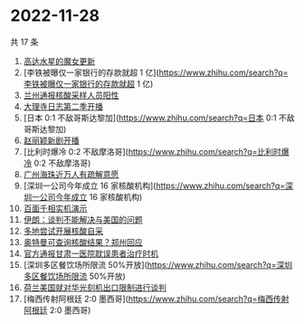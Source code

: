 # 2022-11-28

共 17 条

<!-- BEGIN -->
<!-- 最后更新时间 Mon Nov 28 2022 11:24:00 GMT+0800 (China Standard Time) -->

1. [高达水星的魔女更新](https://www.zhihu.com/search?q=高达水星的魔女更新)
1. [李铁被曝仅一家银行的存款就超 1 亿](https://www.zhihu.com/search?q=李铁被曝仅一家银行的存款就超 1 亿)
1. [兰州通报核酸采样人员阳性](https://www.zhihu.com/search?q=兰州通报核酸采样人员阳性)
1. [大理寺日志第二季开播](https://www.zhihu.com/search?q=大理寺日志第二季开播)
1. [日本 0:1 不敌哥斯达黎加](https://www.zhihu.com/search?q=日本 0:1 不敌哥斯达黎加)
1. [赵丽颖新剧开播](https://www.zhihu.com/search?q=赵丽颖新剧开播)
1. [比利时爆冷 0:2 不敌摩洛哥](https://www.zhihu.com/search?q=比利时爆冷 0:2 不敌摩洛哥)
1. [广州海珠近万人有疏解意愿](https://www.zhihu.com/search?q=广州海珠近万人有疏解意愿)
1. [深圳一公司今年成立 16 家核酸机构](https://www.zhihu.com/search?q=深圳一公司今年成立 16 家核酸机构)
1. [百面千相实机演示](https://www.zhihu.com/search?q=百面千相实机演示)
1. [伊朗：谈判不能解决与美国的问题](https://www.zhihu.com/search?q=伊朗：谈判不能解决与美国的问题)
1. [多地尝试开展核酸自采](https://www.zhihu.com/search?q=多地尝试开展核酸自采)
1. [奥特曼可查询核酸结果？郑州回应](https://www.zhihu.com/search?q=奥特曼可查询核酸结果？郑州回应)
1. [官方通报甘肃一医院耽误患者治疗时机](https://www.zhihu.com/search?q=官方通报甘肃一医院耽误患者治疗时机)
1. [深圳多区餐饮场所限流 50%开放](https://www.zhihu.com/search?q=深圳多区餐饮场所限流 50%开放)
1. [荷兰美国就对华光刻机出口限制进行谈判](https://www.zhihu.com/search?q=荷兰美国就对华光刻机出口限制进行谈判)
1. [梅西传射阿根廷 2:0 墨西哥](https://www.zhihu.com/search?q=梅西传射阿根廷 2:0 墨西哥)

<!-- END -->
